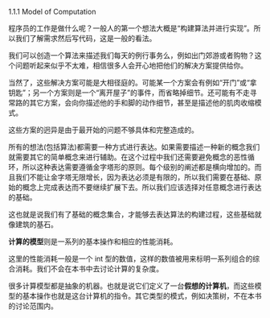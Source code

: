 1.1.1 Model of Computation

程序员的工作是做什么呢？一般人的第一个想法大概是“构建算法并进行实现”。所以我们了解需求然后写代码，这是一般的看法。

我们可以创造一个算法来描述我们每天的例行事务么，例如出门郊游或者购物？这个问题听起来似乎不太难，相信很多人会开心地把他们的解决方案提供给你。

当然了，这些解决方案可能是大相径庭的。可能某一个方案会有例如“开门”或“拿钥匙”；另一个方案则是一个“离开屋子”的事件，而省略掉细节。还可能有不走寻常路的其它方案，会向你描述他的手和脚的动作细节，甚至是描述他的肌肉收缩模式。

这些方案的迥异是由于最开始的问题不够具体和完整造成的。

所有的想法\(包括算法\)都需要一种方式进行表达。如果需要描述一种新的概念我们就需要其它的简单概念来进行辅助。在这个过程中我们还需要避免概念的恶性循环，所以这种表达需要遵循金字塔形的原则。每个级别的阐述都是横向增加的。而且我们不能让金字塔无限增长，因为表达必须是有限的，所以我们需要在基础、原始的概念上完成表达而不要继续扩展下去。所以我们应该选择对任意概念进行表达的基础。

这也就是说我们有了基础的概念集合，才能够去表达算法的构建过程，这些基础就像建筑的基石。

**计算的模型**则是一系列的基本操作和相应的性能消耗。

这里的性能消耗一般是一个 int 型的数值，这样的数值被用来标明一系列组合的综合消耗。我们不会在本书中去讨论计算的复杂度。

很多计算模型都是抽象的机器。也就是说它们定义了一台**假想的计算机**，而这些模型的基本操作也就是这台计算机的指令。其它类型的模式，例如决策树，不在本书的讨论范围内。


